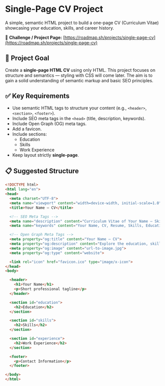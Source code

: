 # Single-Page CV Project

A simple, semantic HTML project to build a one-page CV (Curriculum Vitae) showcasing your education, skills, and career history.

🔗 **Challenge / Project Page:** [https://roadmap.sh/projects/single-page-cv](https://roadmap.sh/projects/single-page-cv)

## 🎯 Project Goal
Create a **single-page HTML CV** using only HTML. This project focuses on structure and semantics — styling with CSS will come later. The aim is to gain a solid understanding of semantic markup and basic SEO principles.

## ✅ Key Requirements
- Use semantic HTML tags to structure your content (e.g., `<header>`, `<section>`, `<footer>`).  
- Include SEO meta tags in the `<head>` (title, description, keywords).  
- Include Open Graph (OG) meta tags.  
- Add a favicon.  
- Include sections:
  - Education  
  - Skills  
  - Work Experience  
- Keep layout strictly **single-page**.

## 📋 Suggested Structure
```html
<!DOCTYPE html>
<html lang="en">
<head>
  <meta charset="UTF-8">
  <meta name="viewport" content="width=device-width, initial-scale=1.0">
  <title>Your Name — CV</title>

  <!-- SEO Meta Tags -->
  <meta name="description" content="Curriculum Vitae of Your Name — Skills, Education & Work Experience">
  <meta name="keywords" content="Your Name, CV, Resume, Skills, Education, Work Experience">

  <!-- Open Graph Meta Tags -->
  <meta property="og:title" content="Your Name — CV">
  <meta property="og:description" content="Explore the education, skills and career history of Your Name">
  <meta property="og:image" content="url-to-image.jpg">
  <meta property="og:type" content="website">

  <link rel="icon" href="favicon.ico" type="image/x-icon">
</head>
<body>

  <header>
    <h1>Your Name</h1>
    <p>Short professional tagline</p>
  </header>

  <section id="education">
    <h2>Education</h2>
  </section>

  <section id="skills">
    <h2>Skills</h2>
  </section>

  <section id="experience">
    <h2>Work Experience</h2>
  </section>

  <footer>
    <p>Contact Information</p>
  </footer>

</body>
</html>
